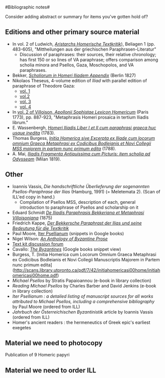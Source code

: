 #Bibliographic notes#

Consider adding abstract or summary for items you've gotten hold of?


## Editions and other primary source material ##


- In vol. 2 of Ludwich, [*Aristarchs Homerische Textkritik*](http://www.homermultitext.org/pd-pdfs/Ludwich1885.pdf)), Beliagen 1 (pp. 483-605), "Mittheilungen aus der griechischen Paraphrasen-Literatur"
    - Discussion of paraphrases: their sources, their relative chronology; has first 150 or so lines of VA paraphrase; offers comparison among scholia minora and Psellos, Gaza, Moschopolos, and VA paraphrases.
- Bekker, *[Scholiorum in Homeri Iliadem Appendix](http://www.homermultitext.org/pd-pdfs/Bekker1827.pdf)* (Berlin 1827)
- Nikolaos Theseus, 4-volume edition of *Iliad* with parallel edition of paraphrase of Theodore Gaza:
    - [vol. 1](http://www.homermultitext.org/pd-pdfs/Theseus-1811.pdf) 
    -  [vol.2](http://www.homermultitext.org/pd-pdfs/Theseus-1812a.pdf) 
    -  [vol. 3](http://www.homermultitext.org/pd-pdfs/Theseus-1812b.pdf) 
    -  [vol. 4](http://www.homermultitext.org/pd-pdfs/Theseus-1812c.pdf) 
- In [vol. 2 of Villoison, *Apollonii Sophistae Lexicon Homericum*](http://www.homermultitext.org/pd-pdfs/Villoison-1773b.pdf) (Paris 1773), pp. 887-923, "Metaphrasis Homeri prosaica in tertium Iliadis librum."
- E. Wassenbergh, [*Homeri Iliadis Liber I et II cum paraphrasi graeca huc usque inedita*](http://www.homermultitext.org/pd-pdfs/Wassenbergh1783.pdf)  (1783).
- Thomas Burgess,  [*Initia Homerica sive Excerpta ex Iliade cum locorum omnium Graeca Metaphrasi ex Codicibus Bodleianis et Novi Collegii MSS majorem in partem nunc primum edita*](http://www.homermultitext.org/pd-pdfs/Burgess1788.pdf)  (1788).
- A. Mai, [*Iliadis Fragmenta Antiquissima cum Picturis: item scholia ad Odysseam*](http://www.homermultitext.org/pd-pdfs/Mai1819.pdf)   (Milan 1819).

## Other ##

- Ioannis Vassis, *Die handschriftliche Überlieferung der sogenannten Psellos-Paraphrase der Ilias* (Hamburg, 1991) (= Meletemata 2).  (Scan of ILL'ed copy in hand.)
    - Compilation of Psellos MSS, description of each, general introduction to  paraphrase of Psellos and scholarship on it
- Eduard Schmidt [*De Iliadis Paraphrasis Bekkeriana et Metaphrasi Villoisoniana*](http://www.homermultitext.org/pd-pdfs/Schmidt1875.pdf) (1875)
- Friedrich Kappe, [*Der Bekkersche Paraphrast der Ilias und seine Bedeutung für die Textkritik*](http://www.homermultitext.org/pd-pdfs/Kappe1892.pdf)  
- Paul Moore, [Iter Psellianum](http://books.google.com/books?id=0-9Y_tSCM7AC&pg=PA464&lpg=PA464&dq=scholiorum+in+homeri+iliadem+bekker&source=bl&ots=rrQ3HeTF3I&sig=fuKX4YsPXJzPzfgpkb3-aoNTyK0&hl=en&sa=X&ei=EjvdU9THAqKV8QGT8YGYDQ&ved=0CEwQ6AEwBg#v=onepage&q=scholiorum%20in%20homeri%20iliadem%20bekker&f=false) (snippets in Google books)
- Nigel Wilson: *[An Anthology of Byzantine Prose](http://rbedrosian.com/Byz/Wilson_1971_Byzantine_Prose.pdf)*
- [Text kit discussion forum](http://www.textkit.com/greek-latin-forum/viewtopic.php?t=59559)
- Cavallo: [*The Byzantines*](http://books.google.com/books?id=FJDRx6FAi0EC&pg=PA97&lpg=PA97&dq=byzantine+prose+paraphrase+iliad&source=bl&ots=3btKgGNYh-&sig=G9yNlSlG-5WHyLuHsD4j0O8d-Oc&hl=en&sa=X&ei=XJ_NU8D3B8KWyATJsYDoCg&ved=0CFcQ6AEwCQ#v=onepage&q=byzantine%20prose%20paraphrase%20iliad&f=false) (Google books snippet view)
- Burgess, T. [Initia Homerica cum Locorum Omnium Graeca Metaphrasi ex Codicibus Bodleianis et Novi Collegii Manuscriptis Majorem in Partem nunc primum edita] (http://scans.library.utoronto.ca/pdf/7/42/initiahomericasi00home/initiahomericasi00home.pdf)
- *Michael Psellos* by Stratis Papaioannou (e-book in library collection)
- *Reading Michael Psellos* by Charles Barber and David Jenkins (e-book in library collection)
- *Iter Psellianum : a detailed listing of manuscript sources for all works attributed to Michael Psellos, including a comprehensive bibliography* by Paul Moore (ordered from ILL)
- *Jahrbuch der Österreichischen Byzantinistik* article by Ioannis	Vassis (ordered from ILL)
- Homer's ancient readers : the hermeneutics of Greek epic's earliest exegetes 
## Material we need to photocopy ##

Publication of 9 Homeric papyri

## Material we need to order ILL ##




